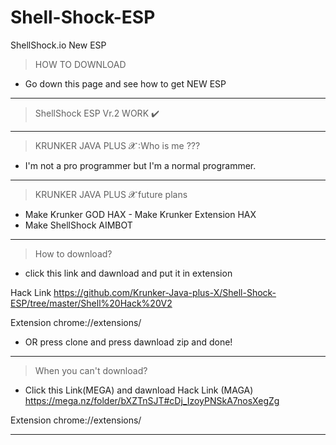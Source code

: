 # Shell-Shock-ESP
ShellShock.io New ESP
>HOW TO DOWNLOAD 

- Go down this page and see how to get NEW ESP
__________________________________
>ShellShock ESP Vr.2 WORK ✔️
__________________________________
>KRUNKER JAVA PLUS 𝓧 :Who is me ??? 
- I'm not a pro programmer but I'm a normal programmer. 
__________________________________
>KRUNKER JAVA PLUS 𝓧 future plans 
- Make Krunker GOD HAX - Make Krunker Extension HAX 
- Make ShellShock AIMBOT
__________________________________
>How to download?
- click this link and dawnload and put it in extension

Hack Link https://github.com/Krunker-Java-plus-X/Shell-Shock-ESP/tree/master/Shell%20Hack%20V2 

Extension chrome://extensions/

- OR
press clone and press dawnload zip and done!
__________________________________
>When you can't download?
- Click this Link(MEGA) and dawnload 
Hack Link (MAGA) https://mega.nz/folder/bXZTnSJT#cDj_IzoyPNSkA7nosXegZg

Extension chrome://extensions/
__________________________________
